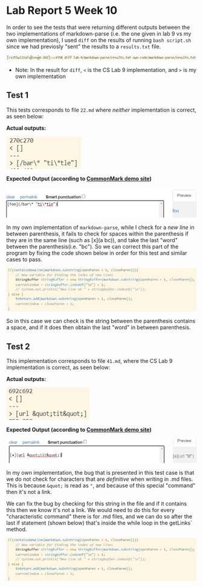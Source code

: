 # Lab Report 5 Week 10

In order to see the tests that were returning different outputs between the two implementations of markdown-parse (i.e. the one given in lab 9 vs my own implementation), I used `diff` on the results of running `bash script.sh` since we had previosly "sent" the results to a `results.txt` file.

![Image](diff.PNG)

* Note: In the result for `diff`, `<` is the CS Lab 9 implementation, and `>` is my own implementation 

## Test 1
This tests corresponds to file `22.md` where *neither* implementation is correct, as seen below:

**Actual outputs:**

![Image](lab-report-test1.PNG)

**Expected Output (according to [CommonMark demo site](https://spec.commonmark.org/dingus/))**

![Image](result1.PNG)

In my own implementation of `markdown-parse`, while I check for a *new line* in between parenthesis, it fails to check for spaces within the parenthesis if they are in the same line (such as [x](a bc)), and take the last "word" between the parenthesis(i.e. "bc"). So we can correct this part of the program by fixing the code shown below in order for this test and similar cases to pass.

![Image](code-for-test1.PNG)

So in this case we can check is the string between the parenthesis contains a space, and if it does then obtain the last "word" in between parenthesis.


## Test 2
This implementation corresponds to file `41.md`, where the CS Lab 9 implementation is correct, as seen below:

**Actual outputs:**

![Image](lab-report-test21.PNG)


**Expected Output (according to [CommonMark demo site](https://spec.commonmark.org/dingus/))**

![Image](41.PNG)


In my own implementation, the bug that is presented in this test case is that we do not check for characters that are *definitive* when writing in .md files. This is because  `&quot;`  is read as `"`, and because of this special "command" then it's not a link. 

We can fix the bug by checking for this string in the file and if it contains this then we know it's not a link. We would need to do this for every "characteristic command" there is for .md files, and we can do so after the last if statement (shown below) that's inside the while loop in the getLinks` method.

![Image](code-for-test1.PNG)